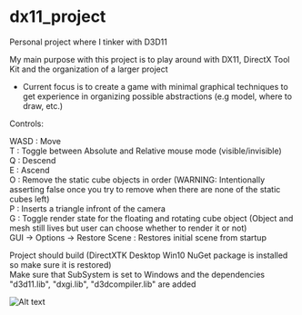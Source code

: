 # dx11_project
Personal project where I tinker with D3D11  
  
My main purpose with this project is to play around with DX11, DirectX Tool Kit and the organization of a larger project  
  
- Current focus is to create a game with minimal graphical techniques to get experience in organizing possible abstractions (e.g model, where to draw, etc.)  
  
Controls:  
  
WASD : Move  
T : Toggle between Absolute and Relative mouse mode (visible/invisible)  
Q : Descend  
E : Ascend  
O : Remove the static cube objects in order (WARNING: Intentionally asserting false once you try to remove when there are none of the static cubes left)  
P : Inserts a triangle infront of the camera  
G : Toggle render state for the floating and rotating cube object (Object and mesh still lives but user can choose whether to render it or not)  
GUI -> Options -> Restore Scene : Restores initial scene from startup  
  
Project should build (DirectXTK Desktop Win10 NuGet package is installed so make sure it is restored)  
Make sure that SubSystem is set to Windows and the dependencies "d3d11.lib", "dxgi.lib", "d3dcompiler.lib" are added  
  
![Alt text](/dx11/ss2.png?raw=true "Gif")
